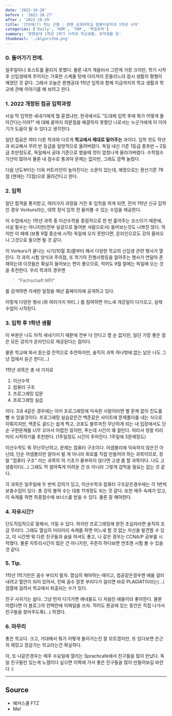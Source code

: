 ```yaml
---
date: '2022-10-28'
before : '2022-10-27'
after : '2022-10-29'
title: '간만에(?) 적는 근황 : 뮌헨 공과대학교 컴퓨터공학과 1학년 시작'
categories: ['Daily', 'KOR', 'TUM', '독일유학']
summary: '뮌헨공대 1학년 1학기 시작과 학교생활, 유학생활 등'
thumbnail: './Algorithm.png'
---
```



### 0. 들어가기 전에.

일주일이나 포스트를 올리지 못했다. 물론 내가 게을러서 그런게 가장 크지만, 학기 시작 후 신입생에게 주어지는 가혹한 스케줄 탓에 
이리저리 흔들리느라 잠시 생활의 평형이 꺠졌던 것 같다. 그래서 오늘은 뮌헨공대 1학년 입학과 함께 지금까지의 학교 생활과 학교에 관해 이야기를 해 보려고 한다.


### 1. 2022 개정된 컴공 입학과정

사실 막 입학한 새내기에게 뭘 묻겠냐만, 한국에서도 "도대체 입학 후에 뭐가 어떻게 돌아간다는거야?" 에 대해 끝까지 의문점을 해결하지 못했던 나로서는 누군가에게 이 이야기가 도움이 
될 수 있다고 생각한다.


일단 컴공은 여타 다른 학과와 다르게 **학교에서 제대로 밀어주는** 과이다. 입학 컷도 작년과 비교해서 무려 반 등급을 일방적으로 올려버렸다. 독일 내신 기준 1등급 중후반 ~ 2등급 초반정도로, 
독일에서 공대 기준으로 했을때 컷이 엄청나게 올라가버렸다. 수학점수 가산이 많아서 물론 내 점수로 통과야 문제는 없지만, 그래도 깜짝 놀랐다.


다음 년도부터는 더욱 커트라인이 높아진다는 소문이 있는데, 예정으로는 환산기준 78점 (현재는 72점)으로 올라간다고 한다.


###  2. 입학


일단 합격을 통지받고, 여러가지 과정을 거친 후 입학을 하게 되면, 먼저 1학년 신규 입학인 경우 Vorkurs라는, 대학 정식 입학 전 들어볼 수 있는 수업을 제공한다. 


이 수업에서는 1학년 과목 중 이산수학을 중점적으로 한 번 흝어주는 코스이기 때문에, 사실 필수는 아니지만(전부 실강으로 들어본 사람으로서) 들어보는것도 나쁘진 않다.
하지만 이 때에 (보통 9월 중순에 시작) 독일에 오지 못한다면, 온라인으로도 강의 올라오니 그것으로 들으면 될 것 같다.


이 Vorkurs가 끝나는 시기(10월 초)쯤부터 해서 다양한 학교의 신입생 관련 행사가 열린다. 각 과의 시험 양식과 주의점, 또 학기의 진행사항등을 알려주는 행사가 연달아 존재하는데
이것들은 확실히 들어보는 편이 좋으므로, 적어도 9월 말에는 독일에 오는 것을 추천한다. 우리 학과의 경우엔 


> "Fachschaft MPI"


를 검색하면 자세한 일정을 매년 홈페이지에 공개하고 있다.


이렇게 다양한 행사 (와 여러가지 파티..) 를 참여하면 어느새 개강일이 다가오고, 실제 수업이 시작된다.


### 3. 입학 후 1학년 생활

이 부분은 나도 아직 새내기이기 때문에 전부 다 안다고 할 순 없지만, 일단 가장 좋은 점은 모든 강의가 온라인으로 제공된다는 점이다.


물론 학교에 와서 듣는걸 전적으로 추천하지만, 솔직히 과목 하나밖에 없는 날은 나도 그냥 집에서 듣곤 한다(...)


1학년 과목은 총 네 가지로


1. 이산수학
2. 컴퓨터 구조
3. 프로그래밍 입문
4. 프로그래밍 실습


이다. 3과 4같은 경우에는 이미 프로그래밍에 익숙한 사람이라면 별 문제 없이 진도를 뺄 수 있을것이다. 프로그래밍 실습같은건 백준같은 사이트에 문제풀이를 내는 식으로 이뤄지지만,
백준도 골드는 쉽게 찍고, 코포도 블루까진 무난하게 되는 내 입장에서도 단순 구현문제를 너무 꼬아서 어렵진 않지만, 푸는데 시간이 꽤 걸린다. 따라서 정말 미리미리 시작하기를 추천한다.
(1주일정도 시간이 주어진다. 1주일에 3문제정도)


이산수학도 뭐 무난무난하고, 문제는 컴퓨터 구조이다. 어셈블리에 익숙하지 않은건 아닌데, 단순 어셈블리만 알아서 될 게 아니라 회로를 직접 만들어야 하는 과목이므로, 정말 "컴퓨터 구조" 라는 과목의
의 기초가 풍부하지 않다면 고생 좀 할 과목이다. 나도 고생중이다(...) 그래도 막 얼어죽게 어려운 건 또 아니라 그렇게 겁먹을 필요는 없는 것 같다.


각 과목은 일주일에 두 번씩 강의가 있고, 이산수학과 컴퓨터 구조같은경우에는 각 1번씩 보충수업이 있다. 총 강의 블럭 수는 대충 11개정도 되는 것 같다. 또한 매주 숙제가 있고, 이 숙제를 하면 최종점수에 보너스를 받을 수 있다. 물론 잘 해야한다.


### 4. 자유시간?

단도직입적으로 말해서, 가질 수 있다. 하지만 프로그래밍에 완전 초심자라면 솔직히 조금 무리다. 그래도 열심히 미리미리 숙제를 하면 어느새 할 것 없는 자신을 발견할 수 있고, 이 시간엔 뭐 다른 친구들과 술을 마셔도 좋고, 나 같은 경우는 CCNA/P 공부를 시작했다. 물론 자투리시간이 많은 건 아니지만, 꾸준히 하다보면 연초엔 시험 볼 수 있을 것 같다.


### 5. Tip.

1학년 1학기만은 꼼수 부리지 말자. 열심히 해야하는 때이고, 컴공같은경우엔 애들 걸러내려고 혈안이 되어 있어서, 진짜 꼼수 잘못 부리다가 걸리면 바로 PLAGIAT이라는(...) 검열에 걸려서 학교에서 퇴출되는 수가 있다.


친구 사귀기는 쉽다. 그냥 먼저 다가가면 얘내들도 다 처음인 애들이라 좋아한다. 물론 어렵다면 이 블로그의 컨택란에 이메일을 쓰자. 적어도 뮌공에 있는 동안은 직접 나가서 친구들을 찾아주도록(...) 하겠다.


### 6. 마무리

좋은 학교다. 크고, 거대해서 뭐가 어떻게 돌아가는진 잘 모르겠지만, 또 있다보면 은근히 재밌고 정감가는 학교라는건 확실하다.


아, 또 나같은경우는 매주 수요일에 열리는 Sprachcafe에서 친구들을 많이 만났다. 독일 친구들만 있는게 노잼이다 싶으면 이쪽에 가서 좋은 친구들을 많이 만들어보길 바란다 :)


 ---
## Source

- 해커스쿨 FTZ
- Me!

